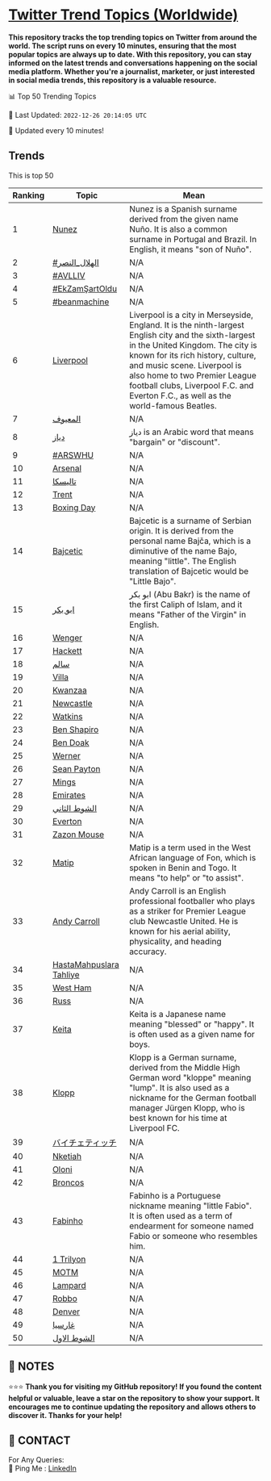 [Twitter Trend Topics (Worldwide)](https://github.com/ErcinDedeoglu/Twitter-Trend-Topics)
==========

**This repository tracks the top trending topics on Twitter from around the world. 
The script runs on every 10 minutes, ensuring that the most popular topics are always up to date. 
With this repository, you can stay informed on the latest trends and conversations happening on the social media platform. 
Whether you're a journalist, marketer, or just interested in social media trends, this repository is a valuable resource.**


📊 Top 50 Trending Topics

📆 Last Updated: `2022-12-26 20:14:05 UTC`

🔧 Updated every 10 minutes!


## Trends

This is top 50

| Ranking | Topic | Mean |
| ------- | ------------ | ------------ |
| 1 | [Nunez](http://twitter.com/search?q=Nunez) | Nunez is a Spanish surname derived from the given name Nuño. It is also a common surname in Portugal and Brazil. In English, it means "son of Nuño". |
| 2 | [#الهلال_النصر](http://twitter.com/search?q=%23%d8%a7%d9%84%d9%87%d9%84%d8%a7%d9%84_%d8%a7%d9%84%d9%86%d8%b5%d8%b1) | N/A |
| 3 | [#AVLLIV](http://twitter.com/search?q=%23AVLLIV) | N/A |
| 4 | [#EkZamŞartOldu](http://twitter.com/search?q=%23EkZam%c5%9eartOldu) | N/A |
| 5 | [#beanmachine](http://twitter.com/search?q=%23beanmachine) | N/A |
| 6 | [Liverpool](http://twitter.com/search?q=Liverpool) | Liverpool is a city in Merseyside, England. It is the ninth-largest English city and the sixth-largest in the United Kingdom. The city is known for its rich history, culture, and music scene. Liverpool is also home to two Premier League football clubs, Liverpool F.C. and Everton F.C., as well as the world-famous Beatles. |
| 7 | [المعيوف](http://twitter.com/search?q=%d8%a7%d9%84%d9%85%d8%b9%d9%8a%d9%88%d9%81) | N/A |
| 8 | [دياز](http://twitter.com/search?q=%d8%af%d9%8a%d8%a7%d8%b2) | دياز is an Arabic word that means "bargain" or "discount". |
| 9 | [#ARSWHU](http://twitter.com/search?q=%23ARSWHU) | N/A |
| 10 | [Arsenal](http://twitter.com/search?q=Arsenal) | N/A |
| 11 | [تاليسكا](http://twitter.com/search?q=%d8%aa%d8%a7%d9%84%d9%8a%d8%b3%d9%83%d8%a7) | N/A |
| 12 | [Trent](http://twitter.com/search?q=Trent) | N/A |
| 13 | [Boxing Day](http://twitter.com/search?q=Boxing+Day) | N/A |
| 14 | [Bajcetic](http://twitter.com/search?q=Bajcetic) | Bajcetic is a surname of Serbian origin. It is derived from the personal name Bajča, which is a diminutive of the name Bajo, meaning "little". The English translation of Bajcetic would be "Little Bajo". |
| 15 | [ابو بكر](http://twitter.com/search?q=%d8%a7%d8%a8%d9%88+%d8%a8%d9%83%d8%b1) | ابو بكر (Abu Bakr) is the name of the first Caliph of Islam, and it means "Father of the Virgin" in English. |
| 16 | [Wenger](http://twitter.com/search?q=Wenger) | N/A |
| 17 | [Hackett](http://twitter.com/search?q=Hackett) | N/A |
| 18 | [سالم](http://twitter.com/search?q=%d8%b3%d8%a7%d9%84%d9%85) | N/A |
| 19 | [Villa](http://twitter.com/search?q=Villa) | N/A |
| 20 | [Kwanzaa](http://twitter.com/search?q=Kwanzaa) | N/A |
| 21 | [Newcastle](http://twitter.com/search?q=Newcastle) | N/A |
| 22 | [Watkins](http://twitter.com/search?q=Watkins) | N/A |
| 23 | [Ben Shapiro](http://twitter.com/search?q=Ben+Shapiro) | N/A |
| 24 | [Ben Doak](http://twitter.com/search?q=Ben+Doak) | N/A |
| 25 | [Werner](http://twitter.com/search?q=Werner) | N/A |
| 26 | [Sean Payton](http://twitter.com/search?q=Sean+Payton) | N/A |
| 27 | [Mings](http://twitter.com/search?q=Mings) | N/A |
| 28 | [Emirates](http://twitter.com/search?q=Emirates) | N/A |
| 29 | [الشوط الثاني](http://twitter.com/search?q=%d8%a7%d9%84%d8%b4%d9%88%d8%b7+%d8%a7%d9%84%d8%ab%d8%a7%d9%86%d9%8a) | N/A |
| 30 | [Everton](http://twitter.com/search?q=Everton) | N/A |
| 31 | [Zazon Mouse](http://twitter.com/search?q=Zazon+Mouse) | N/A |
| 32 | [Matip](http://twitter.com/search?q=Matip) | Matip is a term used in the West African language of Fon, which is spoken in Benin and Togo. It means "to help" or "to assist". |
| 33 | [Andy Carroll](http://twitter.com/search?q=Andy+Carroll) | Andy Carroll is an English professional footballer who plays as a striker for Premier League club Newcastle United. He is known for his aerial ability, physicality, and heading accuracy. |
| 34 | [HastaMahpuslara Tahliye](http://twitter.com/search?q=HastaMahpuslara+Tahliye) | N/A |
| 35 | [West Ham](http://twitter.com/search?q=West+Ham) | N/A |
| 36 | [Russ](http://twitter.com/search?q=Russ) | N/A |
| 37 | [Keita](http://twitter.com/search?q=Keita) | Keita is a Japanese name meaning "blessed" or "happy". It is often used as a given name for boys. |
| 38 | [Klopp](http://twitter.com/search?q=Klopp) | Klopp is a German surname, derived from the Middle High German word "kloppe" meaning "lump". It is also used as a nickname for the German football manager Jürgen Klopp, who is best known for his time at Liverpool FC. |
| 39 | [バイチェティッチ](http://twitter.com/search?q=%e3%83%90%e3%82%a4%e3%83%81%e3%82%a7%e3%83%86%e3%82%a3%e3%83%83%e3%83%81) | N/A |
| 40 | [Nketiah](http://twitter.com/search?q=Nketiah) | N/A |
| 41 | [Oloni](http://twitter.com/search?q=Oloni) | N/A |
| 42 | [Broncos](http://twitter.com/search?q=Broncos) | N/A |
| 43 | [Fabinho](http://twitter.com/search?q=Fabinho) | Fabinho is a Portuguese nickname meaning "little Fabio". It is often used as a term of endearment for someone named Fabio or someone who resembles him. |
| 44 | [1 Trilyon](http://twitter.com/search?q=1+Trilyon) | N/A |
| 45 | [MOTM](http://twitter.com/search?q=MOTM) | N/A |
| 46 | [Lampard](http://twitter.com/search?q=Lampard) | N/A |
| 47 | [Robbo](http://twitter.com/search?q=Robbo) | N/A |
| 48 | [Denver](http://twitter.com/search?q=Denver) | N/A |
| 49 | [غارسيا](http://twitter.com/search?q=%d8%ba%d8%a7%d8%b1%d8%b3%d9%8a%d8%a7) | N/A |
| 50 | [الشوط الاول](http://twitter.com/search?q=%d8%a7%d9%84%d8%b4%d9%88%d8%b7+%d8%a7%d9%84%d8%a7%d9%88%d9%84) | N/A |




## 📝 NOTES

⭐⭐⭐ **Thank you for visiting my GitHub repository! If you found the content helpful or valuable, leave a star on the repository to show your support. It encourages me to continue updating the repository and allows others to discover it. Thanks for your help!**

## 📨 CONTACT

 For Any Queries:  
            🏓 Ping Me : [LinkedIn](https://www.linkedin.com/in/ercindedeoglu/)